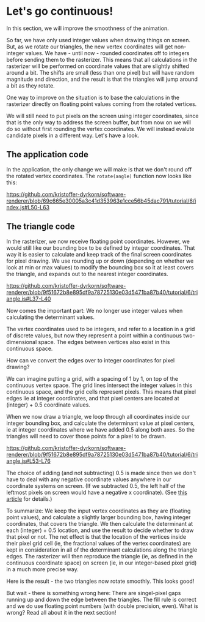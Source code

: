 # Let's go continuous!

In this section, we will improve the smoothness of the animation.

So far, we have only used integer values when drawing things on screen. But, as we rotate our triangles, the new vertex coordinates will get non-integer values. We have - until now - rounded coordinates off to integers before sending them to the rasterizer. This means that all calculations in the rasterizer will be performed on coordinate values that are slightly shifted around a bit. The shifts are small (less than one pixel) but will have random magnitude and direction, and the result is that the triangles will jump around a bit as they rotate.

One way to improve on the situation is to base the calculations in the rasterizer directly on floating point values coming from the rotated vertices.

We will still need to put pixels on the screen using integer coordinates, since that is the only way to address the screen buffer, but from now on we will do so without first rounding the vertex coordinates. We will instead evalute candidate pixels in a different way. Let's have a look.

## The application code

In the application, the only change we will make is that we don't round off the rotated vertex coordinates. The `rotate(angle)` function now looks like this:

https://github.com/kristoffer-dyrkorn/software-renderer/blob/69c665e30005a3c41d353963e1cce56b45dac791/tutorial/6/index.js#L50-L63

## The triangle code

In the rasterizer, we now receive floating point coordinates. However, we would still like our bounding box to be defined by integer coordinates. That way it is easier to calculate and keep track of the final screen coordinates for pixel drawing.
We use rounding up or down (depending on whether we look at min or max values) to modify the bounding box so it at least covers the triangle, and expands out to the nearest integer coordinates.

https://github.com/kristoffer-dyrkorn/software-renderer/blob/9f51672b8e895df9a78725130e03d5471ba87b40/tutorial/6/triangle.js#L37-L40

Now comes the important part: We no longer use integer values when calculating the determinant values.

The vertex coordinates used to be integers, and refer to a location in a grid of discrete values, but now they represent a point within a continuous two-dimensional space. The edges between vertices also exist in this continuous space.

How can ve convert the edges over to integer coordinates for pixel drawing?

We can imagine putting a grid, with a spacing of 1 by 1, on top of the continuous vertex space. The grid lines intersect the integer values in this continuous space, and the grid cells represent pixels. This means that pixel edges lie at integer coordinates, and that pixel centers are located at (integer) + 0.5 coordinate values.

When we now draw a triangle, we loop through all coordinates inside our integer bounding box, and calculate the determinant value at pixel centers, ie at integer coordinates where we have added 0.5 along both axes. So the triangles will need to cover those points for a pixel to be drawn.

https://github.com/kristoffer-dyrkorn/software-renderer/blob/9f51672b8e895df9a78725130e03d5471ba87b40/tutorial/6/triangle.js#L53-L76

The choice of adding (and not subtracting) 0.5 is made since then we don't have to deal with any negative coordinate values anywhere in our coordinate systems on screen. (If we subtracted 0.5, the left half of the leftmost pixels on screen would have a negative x coordinate). (See [this article](https://www.realtimerendering.com/blog/the-center-of-the-pixel-is-0-50-5/) for details.)

To summarize: We keep the input vertex coordinates as they are (floating point values), and calculate a slightly larger bounding box, having integer coordinates, that covers the triangle. We then calculate the determinant at each (integer) + 0.5 location, and use the result to decide whether to draw that pixel or not. The net effect is that the location of the vertices inside their pixel grid cell (ie, the fractional values of the vertex coordinates) are kept in consideration in all of the determinant calculations along the triangle edges. The rasterizer will then reproduce the triangle (ie, as defined in the continuous coordinate space) on screen (ie, in our integer-based pixel grid) in a much more precise way.

Here is the result - the two triangles now rotate smoothly. This looks good!

But wait - there is something wrong here: There are singel-pixel gaps running up and down the edge between the triangles. The fill rule is correct and we do use floating point numbers (with double precision, even). What is wrong? Read all about it in the next section!
